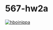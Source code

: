 # 567-hw2a
[![hboinippa](https://circleci.com/gh/hboinippa/Triangle567.svg?style=svg)](https://app.circleci.com/pipelines/github/hboinippa/Triangle567?branch=main&filter=all)
